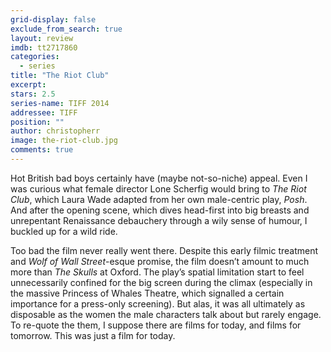 ```yaml
---
grid-display: false
exclude_from_search: true
layout: review
imdb: tt2717860
categories: 
  - series
title: "The Riot Club"
excerpt: 
stars: 2.5
series-name: TIFF 2014
addressee: TIFF
position: ""
author: christopherr
image: the-riot-club.jpg
comments: true
---
```


Hot British bad boys certainly have (maybe not-so-niche) appeal. Even I was curious what female director Lone Scherfig would bring to _The Riot Club_, which Laura Wade adapted from her own male-centric play, _Posh_. And after the opening scene, which dives head-first into big breasts and unrepentant Renaissance debauchery through a wily sense of humour, I buckled up for a wild ride.

Too bad the film never really went there. Despite this early filmic treatment and _Wolf of Wall Street_-esque promise, the film doesn’t amount to much more than _The Skulls_ at Oxford. The play’s spatial limitation start to feel unnecessarily confined for the big screen during the climax (especially in the massive Princess of Whales Theatre, which signalled a certain importance for a press-only screening). But alas, it was all ultimately as disposable as the women the male characters talk about but rarely engage. To re-quote the them, I suppose there are films for today, and films for tomorrow. This was just a film for today.